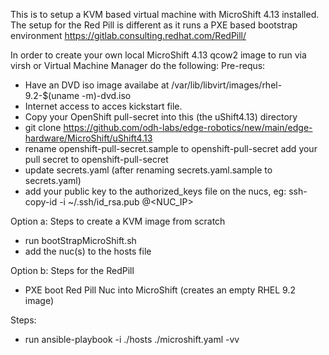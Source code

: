 This is to setup a KVM based virtual machine with MicroShift 4.13 installed.
The setup for the Red Pill is different as it runs a PXE based bootstrap environment https://gitlab.consulting.redhat.com/RedPill/

In order to create your own local MicroShift 4.13 qcow2 image to run via virsh or Virtual Machine Manager do the following:
Pre-requs:
- Have an DVD iso image availabe at /var/lib/libvirt/images/rhel-9.2-$(uname -m)-dvd.iso
- Internet access to acces kickstart file.
- Copy your OpenShift pull-secret into this (the uShift4.13) directory
- git clone https://github.com/odh-labs/edge-robotics/new/main/edge-hardware/MicroShift/uShift4.13
- rename openshift-pull-secret.sample to openshift-pull-secret add your pull secret to openshift-pull-secret
- update secrets.yaml (after renaming secrets.yaml.sample to secrets.yaml)
- add your public key to the authorized_keys file on the nucs, eg: ssh-copy-id -i ~/.ssh/id_rsa.pub <username>@<NUC_IP>

Option a: Steps to create a KVM image from scratch
- run bootStrapMicroShift.sh
- add the nuc(s) to the hosts file

Option b: Steps for the RedPill
- PXE boot Red Pill Nuc into MicroShift (creates an empty RHEL 9.2 image)

Steps:
- run ansible-playbook -i ./hosts ./microshift.yaml -vv
 






